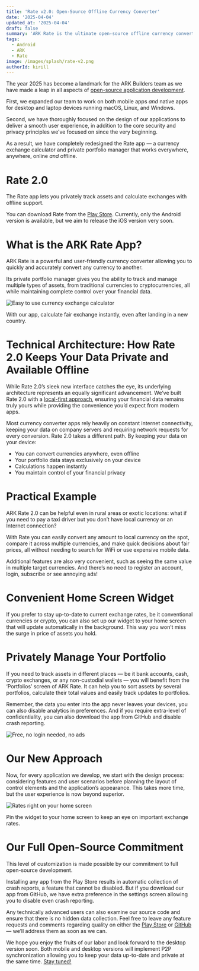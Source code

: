 ```yaml
---
title: 'Rate v2.0: Open-Source Offline Currency Converter'
date: '2025-04-04'
updated_at: '2025-04-04'
draft: false
summary: 'ARK Rate is the ultimate open-source offline currency converter. Monitor exchange rates, manage your crypto, and track your asset portfolios.'
tags:
  - Android
  - ARK
  - Rate
image: /images/splash/rate-v2.png
authorId: kirill
---
```


The year 2025 has become a landmark for the ARK Builders team as we have made a leap in all aspects of [open-source application development](https://www.ark-builders.dev/).

First, we expanded our team to work on both mobile apps _and_ native apps for desktop and laptop devices running macOS, Linux, and Windows.

Second, we have thoroughly focused on the design of our applications to deliver a smooth user experience, in addition to the core security and privacy principles we’ve focused on since the very beginning.

As a result, we have completely redesigned the Rate app — a currency exchange calculator and private portfolio manager that works everywhere, anywhere, online _and_ offline.

# Rate 2.0

The Rate app lets you privately track assets and calculate exchanges with offline support.

You can download Rate from the [Play Store](https://play.google.com/store/apps/details?id=dev.arkbuilders.rate&pli=1). Currently, only the Android version is available, but we aim to release the iOS version very soon.

# What is the ARK Rate App?

ARK Rate is a powerful and user-friendly currency converter allowing you to quickly and accurately convert any currency to another.

Its private portfolio manager gives you the ability to track and manage multiple types of assets, from traditional currencies to cryptocurrencies, all while maintaining complete control over your financial data.

<div class="flex gap-4 flex-col md:flex-row">
  <img class="max-h-[800px] w-fit my-0" src="/images/apps/rate/blog1.png" alt="Easy to use currency exchange calculator">
</div>

With our app, calculate fair exchange instantly, even after landing in a new country.

# Technical Architecture: How Rate 2.0 Keeps Your Data Private and Available Offline

While Rate 2.0’s sleek new interface catches the eye, its underlying architecture represents an equally significant advancement. We’ve built Rate 2.0 with a [local-first approach](https://www.ark-builders.dev/blog/what-is-local-first), ensuring your financial data remains truly yours while providing the convenience you’d expect from modern apps.

Most currency converter apps rely heavily on constant internet connectivity, keeping your data on company servers and requiring network requests for every conversion. Rate 2.0 takes a different path. By keeping your data on your device:

-   You can convert currencies anywhere, even offline
-   Your portfolio data stays exclusively on your device
-   Calculations happen instantly
-   You maintain control of your financial privacy

# Practical Example

ARK Rate 2.0 can be helpful even in rural areas or exotic locations: what if you need to pay a taxi driver but you don’t have local currency or an Internet connection?

With Rate you can easily convert any amount to local currency on the spot, compare it across multiple currencies, and make quick decisions about fair prices, all without needing to search for WiFi or use expensive mobile data.

Additional features are also very convenient, such as seeing the same value in multiple target currencies. And there’s no need to register an account, login, subscribe or see annoying ads!

# Convenient Home Screen Widget

If you prefer to stay up-to-date to current exchange rates, be it conventional currencies or crypto, you can also set up our widget to your home screen that will update automatically in the background. This way you won’t miss the surge in price of assets you hold.

# Privately Manage Your Portfolio

<div class="flex flex-col gap-2 md:flex-row">
<span class="mt-5">

If you need to track assets in different places — be it bank accounts, cash, crypto exchanges, or any non-custodial wallets — you will benefit from the ‘Portfolios’ screen of ARK Rate. It can help you to sort assets by several portfolios, calculate their total values and easily track updates to portfolios.

Remember, the data you enter into the app never leaves your devices, you can also disable analytics in preferences. And if you require extra-level of confidentiality, you can also download the app from GitHub and disable crash reporting.
</span>

<img class="max-h-[800px] w-fit my-0 md:my-4 rounded-xl" src="/images/apps/rate/no-ads.png" alt="Free, no login needed, no ads">
</div>

# Our New Approach

Now, for every application we develop, we start with the design process: considering features and user scenarios before planning the layout of control elements and the application’s appearance. This takes more time, but the user experience is now beyond superior.

<div class="flex gap-4 flex-col md:flex-row">
<img class="max-h-[800px] w-fit my-0" src="/images/apps/rate/blog2.png" alt="Rates right on your home screen">
</div>

Pin the widget to your home screen to keep an eye on important exchange rates.

# Our Full Open-Source Commitment

This level of customization is made possible by our commitment to full open-source development.

Installing any app from the Play Store results in automatic collection of crash reports, a feature that cannot be disabled. But if you download our app from GitHub, we have extra preference in the settings screen allowing you to disable even crash reporting.

Any technically advanced users can also examine our source code and ensure that there is no hidden data collection. Feel free to leave any feature requests and comments regarding quality on either the [Play Store](https://play.google.com/store/apps/details?id=dev.arkbuilders.rate&pli=1) or [GitHub](https://github.com/ARK-Builders/ARK-Rate) — we’ll address them as soon as we can.

We hope you enjoy the fruits of our labor and look forward to the desktop version soon. Both mobile and desktop versions will implement P2P synchronization allowing you to keep your data up-to-date and private at the same time. [Stay tuned!](https://www.ark-builders.dev/)
